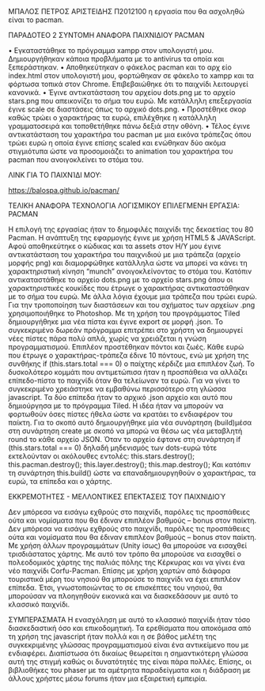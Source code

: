 ΜΠΑΛΟΣ ΠΕΤΡΟΣ ΑΡΙΣΤΕΙΔΗΣ Π2012100
η εργασία που θα ασχοληθώ είναι το pacman.


ΠΑΡΑΔΟΤΕΟ 2
ΣΥΝΤΟΜΗ ΑΝΑΦΟΡΑ ΠΑΙΧΝΙΔΙΟΥ PACMAN


•	Εγκαταστάθηκε το πρόγραμμα xampp στον υπολογιστή μου. Δημιουργήθηκαν κάποια προβλήματα με το antivirus τα οποία και ξεπεράστηκαν.
•	Αποθηκεύτηκαν ο φάκελος pacman και το αρχ είο index.html στον υπολογιστή μου, φορτώθηκαν σε φάκελο το xampp και τα φόρτωσα τοπικά 
στον Chrome. Επιβεβαιώθηκε ότι το παιχνίδι λειτουργεί κανονικά.
•	Έγινε αντικατάσταση του αρχείου dots.png με το αρχείο stars.png που απεικονίζει το σήμα του ευρώ. Με κατάλληλη επεξεργασία έγινε 
scale σε διαστάσεις όπως το αρχικό dots.png.
•	Προστέθηκε σκορ καθώς τρώει ο χαρακτήρας τα ευρώ, επιλέχθηκε η κατάλληλη γραμματοσειρά και τοποθετήθηκε πάνω δεξιά στην οθόνη.
•	Τέλος έγινε αντικατάσταση του χαρακτήρα του pacman με μια εικόνα τράπεζας όπου τρώει ευρώ η οποία έγινε επίσης scaled και ενώθηκαν 
δύο ακόμα στιγμιότυπα ώστε να προσομοιάζει το animation του χαρακτήρα του pacman που ανοιγοκλείνει το στόμα του. 

ΛΙΝΚ ΓΙΑ ΤΟ ΠΑΙΧΝΊΔΙ ΜΟΥ:

https://balospa.github.io/pacman/

ΤΕΛΙΚΗ ΑΝΑΦΟΡΑ
ΤΕΧΝΟΛΟΓΙΑ ΛΟΓΙΣΜΙΚΟΥ
ΕΠΙΛΕΓΜΕΝΗ ΕΡΓΑΣΙΑ: PACMAN

Η επιλογή της εργασίας ήταν το δημοφιλές παιχνίδι της δεκαετίας του 80 Pacman. Η ανάπτυξη της εφαρμογής έγινε με χρήση HTML5 & JAVAScript. Αφού αποθηκεύτηκε ο κώδικας και τα assets στον Η/Υ μου έγινε αντικατάσταση του χαρακτήρα του παιχνιδιού με μια τράπεζα (αρχείο μορφής png) και διαμορφώθηκε κατάλληλα ώστε να μπορεί να κάνει τη χαρακτηριστική κίνηση “munch” ανοιγοκλείνοντας το στόμα του. 
Κατόπιν αντικαταστάθηκε το αρχείο dots.png με το αρχείο stars.png όπου οι χαρακτηριστικές κουκίδες που έτρωγε ο χαρακτήρας αντικαταστάθηκαν με το σήμα του ευρώ. Με άλλα λόγια έχουμε μια τράπεζα που τρώει ευρώ.
Για την τροποποίηση των διαστάσεων και του σχήματος των αρχείων .png χρησιμοποιήθηκε το Photoshop.
Με τη χρήση του προγράμματος Tiled δημιουργήθηκε μια νέα πίστα και έγινε export σε μορφή .json. Το  συγκεκριμένο δωρεάν πρόγραμμα επιτρέπει στο χρήστη να δημιουργεί νέες πίστες πάρα πολύ απλά, χωρίς να χρειάζεται η γνώση προγραμματισμού.
Επιπλέον προστέθηκαν πόντοι και ζωές. Κάθε ευρώ που έτρωγε ο χαρακτήρας-τράπεζα έδινε 10 πόντους, ενώ με χρήση της συνθήκης  if (this.stars.total === 0)  ο παίχτης κέρδιζε μια επιπλέον ζωή.
Το δυσκολότερο κομμάτι που αντιμετώπισα ήταν η προσπάθεια να αλλάζει επίπεδο-πίστα το παιχνίδι όταν θα τελείωναν τα ευρώ. Για να γίνει το συγκεκριμένο χρειάστηκε να εμβαθύνω περισσότερο στη γλώσσα javascript.
Τα δύο επίπεδα ήταν το αρχικό .json αρχείο και αυτό που δημιούργησα με το πρόγραμμα Tiled. Η ιδέα ήταν να μπορούν να φορτωθούν όσες πίστες ήθελα ώστε να κρατάει το ενδιαφέρον του παίκτη. Για το σκοπό αυτό δημιουργήθηκε μία νέα συνάρτηση (build)μέσα στη συνάρτηση create με σκοπό να μπορώ να θέσω ως νέα μεταβλητή round το κάθε αρχείο JSON.   Όταν το αρχείο έφτανε στη συνάρτηση  if (this.stars.total === 0)  δηλαδή μηδενισμός των dots-ευρώ τότε εκτελούνταν οι ακόλουθες εντολές:
this.stars.destroy();
this.pacman.destroy(); 
this.layer.destroy();
this.map.destroy();
Και κατόπιν τη συνάρτηση this.build() ώστε να επαναδημιουργηθούν  ο χαρακτήρας, τα ευρώ, τα επίπεδα και ο χάρτης.

ΕΚΚΡΕΜΟΤΗΤΕΣ - ΜΕΛΛΟΝΤΙΚΕΣ ΕΠΕΚΤΑΣΕΙΣ ΤΟΥ ΠΑΙΧΝΙΔΙΟΎ

Δεν μπόρεσα να εισάγω εχθρούς στο παιχνίδι, παρόλες τις προσπάθειες ούτα και νομίσματα που θα έδιναν επιπλέον βαθμούς – bonus στον παίκτη.
Δεν μπόρεσα να εισάγω εχθρούς στο παιχνίδι, παρόλες τις προσπάθειες ούτα και νομίσματα που θα έδιναν επιπλέον βαθμούς – bonus στον παίκτη.
Με χρήση άλλων προγραμμάτων (Unity ίσως) θα μπορούσε να εισαχθεί τρισδιάστατος χάρτης. Με αυτό τον τρόπο θα μπορούσε να εισαχθεί ο πολεοδομικός χάρτης της παλιάς πόλης της Κέρκυρας και να γίνει ένα νέο παιχνίδι Corfu-Pacman. Επίσης με χρήση χαρτών από διάφορα τουριστικά μέρη του νησιού θα μπορούσε το παιχνίδι να έχει επιπλέον επίπεδα. Έτσι, γνωστοποιώντας το σε επισκέπτες του νησιού, θα μπορούσαν να πλοηγηθούν εικονικά και να διασκεδάσουν με αυτό το κλασσικό παιχνίδι.

 ΣΥΜΠΕΡΑΣΜΑΤΑ
Η ενασχόληση με αυτό το κλασσικό παιχνίδι ήταν τόσο διασκεδαστική όσο και επικοδομητική. Τα ερεθίσματα που αποκόμισα από τη χρήση της javascript ήταν πολλά και η σε βάθος μελέτη της συγκεκριμένης γλώσσας προγραμματισμού είναι ένα αντικείμενο που με ενδιαφέρει. Διαπίστωσα ότι δικαίως θεωρείται η σημαντικότερη γλώσσα αυτή της στιγμή καθώς οι δυνατότητές της είναι πάρα πολλές. Επίσης, οι βιβλιοθήκες του phaser με τα αμέτρητα παραδείγματα και η διάδραση με άλλους χρήστες μέσω forums ήταν μια εξαιρετική εμπειρία.
